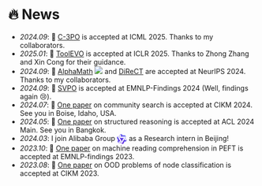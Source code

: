 # 🔥 News
- *2024.09*: 🎉 [C-3PO](https://arxiv.org/abs/2502.06205) is accepted at ICML 2025. Thanks to my collaborators.
- *2025.01*: 🎉 [ToolEVO](https://arxiv.org/abs/2410.06617) is accepted at ICLR 2025. Thanks to Zhong Zhang and Xin Cong for their guidance.
- *2024.09*: 🎉 [AlphaMath](https://arxiv.org/abs/2405.03553) [![](https://img.shields.io/github/stars/MARIO-Math-Reasoning/Super_MARIO?style=social&label=Code+Stars)](https://github.com/MARIO-Math-Reasoning/Super_MARIO) and [DiReCT](https://arxiv.org/abs/2408.01933) are accepted at NeurIPS 2024. Thanks to my collaborators.
- *2024.09*: 🎉 [SVPO](https://arxiv.org/abs/2406.10858) is accepted at EMNLP-Findings 2024 (Well, findings again 😢).
- *2024.07*: 🎉 [One paper](https://arxiv.org/abs/2311.08919) on community search is accepted at CIKM 2024. See you in Boise, Idaho, USA.
- *2024.05*: 🎉 [One paper](https://arxiv.org/pdf/2401.13246) on structured reasoning is accepted at ACL 2024 Main. See you in Bangkok.
- *2024.03*: I join Alibaba Group <img src='../../images/tongyi_logo.png' style="width: 20px; height: 20px; vertical-align: middle;"> as a Research intern in Beijing!
- *2023.10*: 🎉 [One paper](https://aclanthology.org/2023.findings-emnlp.343/) on machine reading comprehension in PEFT is accepted at EMNLP-findings 2023.
- *2023.08*: 🎉 [One paper](https://dl.acm.org/doi/10.1145/3583780.3614804) on OOD problems of node classification is accepted at CIKM 2023.

